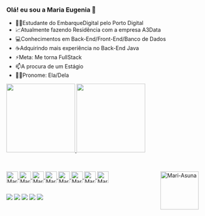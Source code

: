 ### Olá! eu sou a Maria Eugenia 👋

- 👩‍🎓Estudante do EmbarqueDigital pelo Porto Digital
- 📈Atualmente fazendo Residência com a empresa A3Data
- 💻Conhecimentos em Back-End/Front-End/Banco de Dados
- ☕Adquirindo mais experiência no Back-End Java
- ⚡Meta: Me torna FullStack
- 📫A procura de um Estágio
- 💁‍♀️Pronome: Ela/Dela

<div>
<a href="http://github.com/MariEugenia">
<img height="180cm" src="https://github-readme-stats.vercel.app/api?username=MariEugenia&show_icons=true&theme=jolly&include_all_commits=true&count_private=true"/>
 <img height="180cm" src="https://github-readme-stats.vercel.app/api/top-langs/?username=MariEugenia&layout=compact&langs_count=16&theme=jolly"/>
 </div>
 
 ##
  
<div style="display: inline_block"><br>
<img align="center" alt="Mari-Git"  height="30" whidth="40" src="https://cdn.jsdelivr.net/gh/devicons/devicon/icons/git/git-original.svg" />
<img align="center" alt="Mari-GitHub"  height="30" whidth="40" src="https://cdn.jsdelivr.net/gh/devicons/devicon/icons/github/github-original.svg" />
<img align="center" alt="Mari-HTML"  height="30" whidth="40" src="https://cdn.jsdelivr.net/gh/devicons/devicon/icons/html5/html5-original.svg" />
<img align="center" alt="Mari-CSS"  height="30" whidth="40"  src="https://cdn.jsdelivr.net/gh/devicons/devicon/icons/css3/css3-original.svg" />       
<img align="center" alt="Mari-Java"  height="30" whidth="40" src="https://cdn.jsdelivr.net/gh/devicons/devicon/icons/java/java-original.svg" />        
<img align="center" alt="Mari-MySQL"  height="30" whidth="40" src="https://cdn.jsdelivr.net/gh/devicons/devicon/icons/mysql/mysql-original.svg" />
<img align="center" alt="Mari-C"  height="30" whidth="40"  src="https://cdn.jsdelivr.net/gh/devicons/devicon/icons/c/c-original.svg" />   
<img align="center" alt="Mari-Canva"  height="30" whidth="40"  src="https://cdn.jsdelivr.net/gh/devicons/devicon/icons/canva/canva-original.svg" />
<img align="right" alt="Mari-Asuna" height="100"src="https://user-images.githubusercontent.com/101273165/228703015-c4ad7478-1540-4c57-84be-dab17e8e45ab.gif">
</div>     

 ##
 <div>
 <a href="https://www.linkedin.com/in/maria-eugenia-98a6a91ab" target="_blank"><img src="https://img.shields.io/badge/LinkedIn-0077B5?style=for-the-badge&logo=linkedin&logoColor=white" target="_blank"></a>
 <a href="https://instagram.com/mary_eugenia_rd?igshid=YmMyMTA2M2Y=" target="_blank"><img src="https://img.shields.io/badge/Instagram-E4405F?style=for-the-badge&logo=instagram&logoColor=white" target="_blank"></a>
 <a href="https://twitter.com/maria_11012" target="_blank"><img src="https://img.shields.io/badge/Twitter-1DA1F2?style=for-the-badge&logo=twitter&logoColor=white" target="_blank"></a>
 <a href="https://discord.gg/E4mXt6T8Uk" target="_blank"><img src="https://img.shields.io/badge/Discord-7289DA?style=for-the-badge&logo=discord&logoColor=white" target="_blank"></a>
 <a href="mailto:mariaeugeniarsilva00@gmail.com
" target="_blank"><img src="https://img.shields.io/badge/Gmail-D14836?style=for-the-badge&logo=gmail&logoColor=white" target="_blank"></a>
  </div>
 
